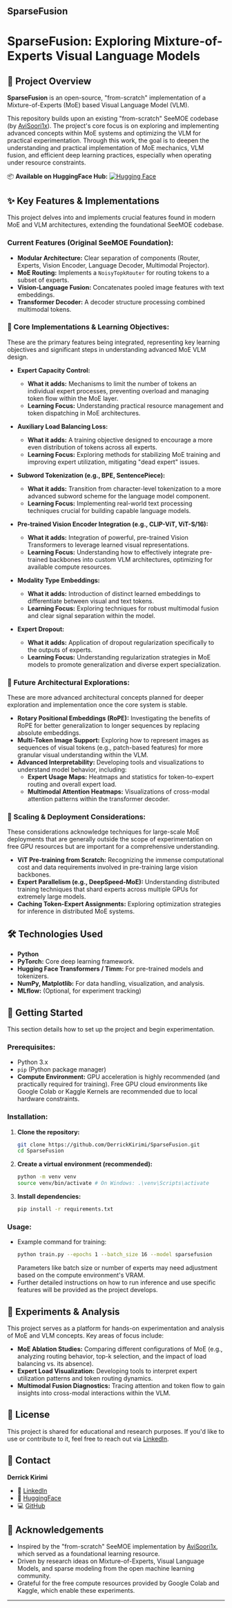  ## SparseFusion

# SparseFusion: Exploring Mixture-of-Experts Visual Language Models

## 🌟 Project Overview

**SparseFusion** is an open-source, "from-scratch" implementation of a Mixture-of-Experts (MoE) based Visual Language Model (VLM). 

This repository builds upon an existing "from-scratch" SeeMOE codebase (by [AviSoori1x](https://github.com/AviSoori1x/seemore)). The project's core focus is on exploring and implementing advanced concepts within MoE systems and optimizing the VLM for practical experimentation. Through this work, the goal is to deepen the understanding and practical implementation of MoE mechanics, VLM fusion, and efficient deep learning practices, especially when operating under resource constraints.

📦 **Available on HuggingFace Hub:** [![Hugging Face](https://img.shields.io/badge/HF%20Model-SparseFusion-blue?logo=huggingface)](https://huggingface.co/Aptheos/sparsefusion)

## ✨ Key Features & Implementations

This project delves into and implements crucial features found in modern MoE and VLM architectures, extending the foundational SeeMOE codebase.

### **Current Features (Original SeeMOE Foundation):**

* **Modular Architecture:** Clear separation of components (Router, Experts, Vision Encoder, Language Decoder, Multimodal Projector).
* **MoE Routing:** Implements a `NoisyTopkRouter` for routing tokens to a subset of experts.
* **Vision-Language Fusion:** Concatenates pooled image features with text embeddings.
* **Transformer Decoder:** A decoder structure processing combined multimodal tokens.

### **🚀 Core Implementations & Learning Objectives:**

These are the primary features being integrated, representing key learning objectives and significant steps in understanding advanced MoE VLM design.

* **Expert Capacity Control:**
    * **What it adds:** Mechanisms to limit the number of tokens an individual expert processes, preventing overload and managing token flow within the MoE layer.
    * **Learning Focus:** Understanding practical resource management and token dispatching in MoE architectures.

* **Auxiliary Load Balancing Loss:**
    * **What it adds:** A training objective designed to encourage a more even distribution of tokens across all experts.
    * **Learning Focus:** Exploring methods for stabilizing MoE training and improving expert utilization, mitigating "dead expert" issues.

* **Subword Tokenization (e.g., BPE, SentencePiece):**
    * **What it adds:** Transition from character-level tokenization to a more advanced subword scheme for the language model component.
    * **Learning Focus:** Implementing real-world text processing techniques crucial for building capable language models.

* **Pre-trained Vision Encoder Integration (e.g., CLIP-ViT, ViT-S/16):**
    * **What it adds:** Integration of powerful, pre-trained Vision Transformers to leverage learned visual representations.
    * **Learning Focus:** Understanding how to effectively integrate pre-trained backbones into custom VLM architectures, optimizing for available compute resources.

* **Modality Type Embeddings:**
    * **What it adds:** Introduction of distinct learned embeddings to differentiate between visual and text tokens.
    * **Learning Focus:** Exploring techniques for robust multimodal fusion and clear signal separation within the model.

* **Expert Dropout:**
    * **What it adds:** Application of dropout regularization specifically to the outputs of experts.
    * **Learning Focus:** Understanding regularization strategies in MoE models to promote generalization and diverse expert specialization.

### **🔬 Future Architectural Explorations:**

These are more advanced architectural concepts planned for deeper exploration and implementation once the core system is stable.

* **Rotary Positional Embeddings (RoPE):** Investigating the benefits of RoPE for better generalization to longer sequences by replacing absolute embeddings.
* **Multi-Token Image Support:** Exploring how to represent images as sequences of visual tokens (e.g., patch-based features) for more granular visual understanding within the VLM.
* **Advanced Interpretability:** Developing tools and visualizations to understand model behavior, including:
    * **Expert Usage Maps:** Heatmaps and statistics for token-to-expert routing and overall expert load.
    * **Multimodal Attention Heatmaps:** Visualizations of cross-modal attention patterns within the transformer decoder.

### **🔺 Scaling & Deployment Considerations:**

These considerations acknowledge techniques for large-scale MoE deployments that are generally outside the scope of experimentation on free GPU resources but are important for a comprehensive understanding.

* **ViT Pre-training from Scratch:** Recognizing the immense computational cost and data requirements involved in pre-training large vision backbones.
* **Expert Parallelism (e.g., DeepSpeed-MoE):** Understanding distributed training techniques that shard experts across multiple GPUs for extremely large models.
* **Caching Token-Expert Assignments:** Exploring optimization strategies for inference in distributed MoE systems.

## 🛠️ Technologies Used

* **Python**
* **PyTorch:** Core deep learning framework.
* **Hugging Face Transformers / Timm:** For pre-trained models and tokenizers.
* **NumPy, Matplotlib:** For data handling, visualization, and analysis.
* **MLflow:** (Optional, for experiment tracking)

## 🚀 Getting Started

This section details how to set up the project and begin experimentation.

### **Prerequisites:**

* Python 3.x
* `pip` (Python package manager)
* **Compute Environment:** GPU acceleration is highly recommended (and practically required for training). Free GPU cloud environments like Google Colab or Kaggle Kernels are recommended due to local hardware constraints.

### **Installation:**

1.  **Clone the repository:**
    ```bash
    git clone https://github.com/DerrickKirimi/SparseFusion.git 
    cd SparseFusion
    ```
2.  **Create a virtual environment (recommended):**
    ```bash
    python -m venv venv
    source venv/bin/activate # On Windows: .\venv\Scripts\activate
    ```
3.  **Install dependencies:**
    ```bash
    pip install -r requirements.txt
    ```

### **Usage:**

* Example command for training:
    ```bash
    python train.py --epochs 1 --batch_size 16 --model sparsefusion
    ```
    Parameters like batch size or number of experts may need adjustment based on the compute environment's VRAM.
* Further detailed instructions on how to run inference and use specific features will be provided as the project develops.

## 🧪 Experiments & Analysis

This project serves as a platform for hands-on experimentation and analysis of MoE and VLM concepts. Key areas of focus include:

* **MoE Ablation Studies:** Comparing different configurations of MoE (e.g., analyzing routing behavior, top-k selection, and the impact of load balancing vs. its absence).
* **Expert Load Visualization:** Developing tools to interpret expert utilization patterns and token routing dynamics.
* **Multimodal Fusion Diagnostics:** Tracing attention and token flow to gain insights into cross-modal interactions within the VLM.

## 📄 License

This project is shared for educational and research purposes. If you'd like to use or contribute to it, feel free to reach out via [LinkedIn](https://www.linkedin.com/in/derrick-kirimi-22a470175/).

## 📧 Contact

**Derrick Kirimi**  
- 🔗 [LinkedIn](https://www.linkedin.com/in/derrick-kirimi-22a470175/)  
- 🧠 [HuggingFace](https://huggingface.co/Aptheos)  
- 💻 [GitHub](https://github.com/DerrickKirimi)


## 🙏 Acknowledgements

* Inspired by the "from-scratch" SeeMOE implementation by [AviSoori1x](https://github.com/AviSoori1x/seemore), which served as a foundational learning resource.
* Driven by research ideas on Mixture-of-Experts, Visual Language Models, and sparse modeling from the open machine learning community.
* Grateful for the free compute resources provided by Google Colab and Kaggle, which enable these experiments.

---
